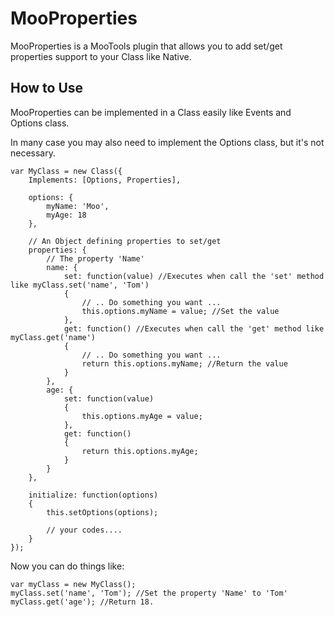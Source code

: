 MooProperties
=========

MooProperties is a MooTools plugin that allows you to add set/get properties support to your Class like Native.


How to Use
---------

MooProperties can be implemented in a Class easily like Events and Options class.

In many case you may also need to implement the Options class, but it's not necessary.

	var MyClass = new Class({
		Implements: [Options, Properties],
		
		options: {
			myName: 'Moo',
			myAge: 18
		},
		
		// An Object defining properties to set/get
		properties: {
			// The property 'Name'
			name: {
				set: function(value) //Executes when call the 'set' method like myClass.set('name', 'Tom')
				{
					// .. Do something you want ...
					this.options.myName = value; //Set the value
				},
				get: function()	//Executes when call the 'get' method like myClass.get('name')
				{
					// .. Do something you want ...
					return this.options.myName; //Return the value
				}
			},
			age: {
				set: function(value)
				{
					this.options.myAge = value;
				},
				get: function()
				{
					return this.options.myAge;
				}
			}
		},
		
		initialize: function(options)
		{
			this.setOptions(options);
			
			// your codes....
		}
	});

Now you can do things like:

	var myClass = new MyClass();
	myClass.set('name', 'Tom');	//Set the property 'Name' to 'Tom'
	myClass.get('age');	//Return 18.